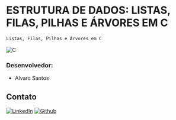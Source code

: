 # ESTRUTURA DE DADOS: LISTAS, FILAS, PILHAS E ÁRVORES EM C

```sh
Listas, Filas, Pilhas e Árvores em C
```
<div align="left">
	<img src="https://img.shields.io/badge/-C-dimgray?style=for-the-badge" alt="C">
</div>

### Desenvolvedor:

* Alvaro Santos

## Contato

[![LinkedIn][linkedin-shield]][linkedin-url]
[![Github][github-shield]][github-url]

[linkedin-shield]: https://img.shields.io/badge/-LinkedIn-white.svg?logo=linkedin&colorB=0077B5&logoColor=white
[linkedin-url]: https://www.linkedin.com/in/alvaro-andrade-48596b117/
[github-shield]: https://img.shields.io/badge/-Github-black.svg?logo=github&colorB=181717&logoColor=white
[github-url]: https://github.com/alvarosantosph
